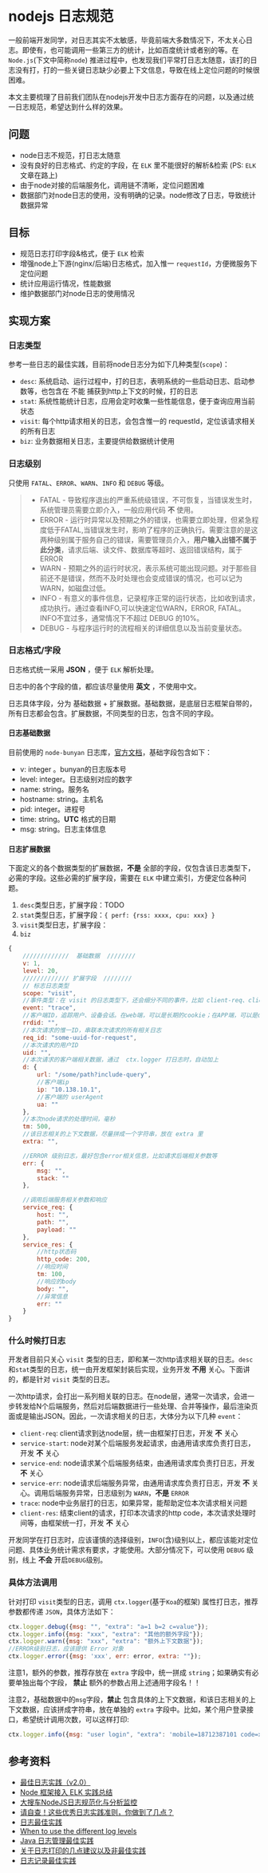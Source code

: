 # nodejs 日志规范

一般前端开发同学，对日志其实不太敏感，毕竟前端大多数情况下，不太关心日志。即使有，也可能调用一些第三方的统计，比如百度统计或者别的等。在 `Node.js`(下文中简称`node`) 推进过程中，也发现我们平常打日志太随意，该打的日志没有打，打的一些关键日志缺少必要上下文信息，导致在线上定位问题的时候很困难。

本文主要梳理了目前我们团队在nodejs开发中日志方面存在的问题，以及通过统一日志规范，希望达到什么样的效果。

## 问题

* node日志不规范，打日志太随意
* 没有良好的日志格式、约定的字段，在 `ELK` 里不能很好的解析&检索 (PS: `ELK`文章在路上)
* 由于node对接的后端服务化，调用链不清晰，定位问题困难
* 数据部门对node日志的使用，没有明确的记录。node修改了日志，导致统计数据异常


## 目标

* 规范日志打印字段&格式，便于 `ELK` 检索
* 增强node上下游(nginx/后端)日志格式，加入惟一 `requestId`，方便微服务下定位问题
* 统计应用运行情况，性能数据
* 维护数据部门对node日志的使用情况


## 实现方案

### 日志类型

参考一些日志的最佳实践，目前将node日志分为如下几种类型(`scope`)：

* `desc`: 系统启动、运行过程中，打的日志，表明系统的一些启动日志、启动参数等，也包含在 不能 捕获到http上下文的时候，打的日志
* `stat`: 系统性能统计日志，应用会定时收集一些性能信息，便于查询应用当前状态
* `visit`: 每个http请求相关的日志，会包含惟一的 requestId，定位该请求相关的所有日志
* `biz`: 业务数据相关日志，主要提供给数据统计使用


### 日志级别

只使用 `FATAL`、`ERROR`、`WARN`、`INFO` 和 `DEBUG` 等级。

>* FATAL - 导致程序退出的严重系统级错误，不可恢复，当错误发生时，系统管理员需要立即介入，一般应用代码 **不** 使用。
>* ERROR - 运行时异常以及预期之外的错误，也需要立即处理，但紧急程度低于FATAL,当错误发生时，影响了程序的正确执行。需要注意的是这两种级别属于服务自己的错误，需要管理员介入，**用户输入出错不属于此分类**，请求后端、读文件、数据库等超时、返回错误结构，属于ERROR
>* WARN - 预期之外的运行时状况，表示系统可能出现问题。对于那些目前还不是错误，然而不及时处理也会变成错误的情况，也可以记为WARN，如磁盘过低。
>* INFO - 有意义的事件信息，记录程序正常的运行状态，比如收到请求，成功执行。通过查看INFO,可以快速定位WARN，ERROR, FATAL。INFO不宜过多，通常情况下不超过 DEBUG 的10%。
>* DEBUG - 与程序运行时的流程相关的详细信息以及当前变量状态。

### 日志格式/字段

日志格式统一采用 **JSON** ，便于 `ELK` 解析处理。

日志中的各个字段的值，都应该尽量使用 **英文** ，不使用中文。

日志具体字段，分为 基础数据 + 扩展数据。基础数据，是底层日志框架自带的，所有日志都会包含。扩展数据，不同类型的日志，包含不同的字段。

#### 日志基础数据

目前使用的 `node-bunyan` 日志库，[官方文档](https://github.com/trentm/node-bunyan#core-fields)，基础字段包含如下：

* v: integer 。bunyan的日志版本号
* level: integer。日志级别对应的数字
* name: string。服务名
* hostname: string。主机名
* pid: integer。进程号
* time: string。**UTC** 格式的日期
* msg: string。日志主体信息

#### 日志扩展数据

下面定义的各个数据类型的扩展数据，**不是** 全部的字段，仅包含该日志类型下，必需的字段。这些必需的扩展字段，需要在 `ELK` 中建立索引，方便定位各种问题。

1. `desc`类型日志，扩展字段：TODO
2. `stat`类型日志，扩展字段：`{ perf: {rss: xxxx, cpu: xxx} }`
3. `visit`类型日志，扩展字段：
4. `biz`

```javascript
{
    /////////////  基础数据  ////////
    v: 1,
    level: 20,
    ///////////// 扩展字段  ////////
    // 标志日志类型
    scope: "visit",
    //事件类型：在 visit 的日志类型下，还会细分不同的事件，比如 client-req、client-res、 普通trace、请求后端service-start, service-end, service-err等。
    event: "trace",
    //客户端ID，追踪用户、设备会话。在web端，可以是长期的cookie；在APP端，可以是device-id等
    rrdid: "",
    //本次请求的惟一ID，串联本次请求的所有相关日志
    req_id: "some-uuid-for-request",
    //本次请求的用户ID
    uid: "",
    //本次请求的客户端相关数据，通过  ctx.logger 打日志时，自动加上
    d: {
        url: "/some/path?include-query",
        //客户端ip
        ip: "10.138.10.1",
        //客户端的 userAgent
        ua: ""
    },
    //本次node请求的处理时间，毫秒
    tm: 500,
    //该日志相关的上下文数据，尽量拼成一个字符串，放在 extra 里
    extra: "",

    //ERROR 级别日志，最好包含error相关信息，比如请求后端相关参数等
    err: {
        msg: "",
        stack: ""
    },

    //调用后端服务相关参数和响应
    service_req: {
        host: "",
        path: "",
        payload: ""
    },
    service_res: {
        //http状态码
        http_code: 200,
        //响应时间
        tm: 100,
        //响应的body
        body: "",
        //异常信息
        err: ""
    }
}
```

### 什么时候打日志

开发者目前只关心 `visit` 类型的日志，即和某一次http请求相关联的日志。`desc`和`stat`类型的日志，统一由开发框架封装后实现，业务开发 **不用** 关心。下面讲的，都是针对 `visit` 类型的日志。

一次http请求，会打出一系列相关联的日志。在node层，通常一次请求，会进一步转发给N个后端服务，然后对后端数据进行一些处理、合并等操作，最后渲染页面或是输出JSON。因此，一次请求相关的日志，大体分为以下几种 `event`：

* `client-req`: client请求到达node层，统一由框架打日志，开发 **不** 关心
* `service-start`: node对某个后端服务发起请求，由通用请求库负责打日志，开发 **不** 关心
* `service-end`: node请求某个后端服务结束，由通用请求库负责打日志，开发 **不** 关心
* `service-err`: node请求后端服务异常，由通用请求库负责打日志，开发 **不** 关心。调用后端服务异常，日志级别为 `WARN`，**不是** `ERROR`
* `trace`: node中业务层打的日志，如果异常，能帮助定位本次请求相关问题
* `client-res`: 结束client的请求，打印本次请求的http code，本次请求处理时间等，由框架统一打，开发 **不** 关心

开发同学在打日志时，应该谨慎的选择级别，`INFO`(含)级别以上，都应该能对定位问题、具体业务统计需求有要求，才能使用。大部分情况下，可以使用 `DEBUG` 级别，线上 **不会** 开启`DEBUG`级别。

### 具体方法调用

针对打印 `visit`类型的日志，调用 `ctx.logger`(基于`Koa`的框架) 属性打日志，推荐参数都传递 `JSON`，具体方法如下：

```javascript
ctx.logger.debug({msg: "", "extra": "a=1 b=2 c=value"});
ctx.logger.info({msg: "xxx", "extra": "其他的额外字段"});
ctx.logger.warn({msg: "xxx", "extra": "额外上下文数据"});
//ERROR级别日志，应该提供 Error 对象
ctx.logger.error({msg: 'xxx', err: error, extra: ""});
```

注意1，额外的参数，推荐存放在 `extra` 字段中，统一拼成 `string`；如果确实有必要单独出每个字段， **禁止** 额外的参数占用上述通用字段名！！

注意2，基础数据中的`msg`字段，**禁止** 包含具体的上下文数据，和该日志相关的上下文数据，应该拼成字符串，放在单独的 `extra` 字段中。比如，某个用户登录接口，希望统计调用次数，可以这样打印:

```javascript
ctx.logger.info({msg: "user login", "extra": 'mobile=18712387101 code=xxxx k3=value3'});
```


## 参考资料

* [最佳日志实践（v2.0）](https://zhuanlan.zhihu.com/p/27363484)
* [Node 框架接入 ELK 实践总结](https://cloud.tencent.com/developer/article/1363118)
* [大搜车NodeJS日志规范化与分析监控](http://f2e.souche.com/blog/ri-zhi-gui-fan-hua-yu-fen-xi-jian-kong/)
* [请自查！这些优秀日志实践准则，你做到了几点？](https://dbaplus.cn/news-134-1658-1.html)
* [日志最佳实践](http://angelo-chan.github.io/2016/01/05/%E6%97%A5%E5%BF%97%E6%9C%80%E4%BD%B3%E5%AE%9E%E8%B7%B5/)
* [When to use the different log levels](https://stackoverflow.com/questions/2031163/when-to-use-the-different-log-levels)
* [Java 日志管理最佳实践](https://www.ibm.com/developerworks/cn/java/j-lo-practicelog/index.html)
* [关于日志打印的几点建议以及非最佳实践](https://cloud.tencent.com/developer/article/1017043)
* [日志记录最佳实践](https://blog.csdn.net/xichenguan/article/details/46349063)
